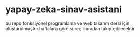 # yapay-zeka-sinav-asistani
bu repo fonksiyonel programlama ve web tasarım dersi için oluşturulmuştur.haftalara göre süreç buradan takip edilecektir

